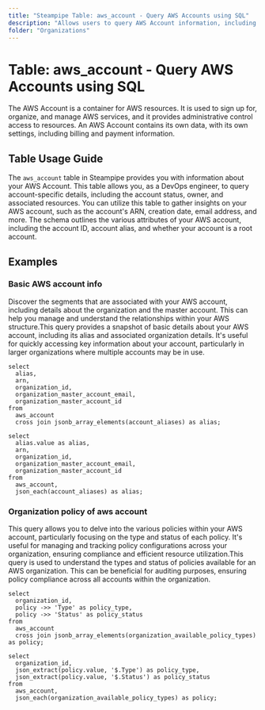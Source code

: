 ```yaml
---
title: "Steampipe Table: aws_account - Query AWS Accounts using SQL"
description: "Allows users to query AWS Account information, including details about the account's status, owner, and associated resources."
folder: "Organizations"
---
```


# Table: aws_account - Query AWS Accounts using SQL

The AWS Account is a container for AWS resources. It is used to sign up for, organize, and manage AWS services, and it provides administrative control access to resources. An AWS Account contains its own data, with its own settings, including billing and payment information.

## Table Usage Guide

The `aws_account` table in Steampipe provides you with information about your AWS Account. This table allows you, as a DevOps engineer, to query account-specific details, including the account status, owner, and associated resources. You can utilize this table to gather insights on your AWS account, such as the account's ARN, creation date, email address, and more. The schema outlines the various attributes of your AWS account, including the account ID, account alias, and whether your account is a root account.

## Examples

### Basic AWS account info
Discover the segments that are associated with your AWS account, including details about the organization and the master account. This can help you manage and understand the relationships within your AWS structure.This query provides a snapshot of basic details about your AWS account, including its alias and associated organization details. It's useful for quickly accessing key information about your account, particularly in larger organizations where multiple accounts may be in use.


```sql+postgres
select
  alias,
  arn,
  organization_id,
  organization_master_account_email,
  organization_master_account_id
from
  aws_account
  cross join jsonb_array_elements(account_aliases) as alias;
```

```sql+sqlite
select
  alias.value as alias,
  arn,
  organization_id,
  organization_master_account_email,
  organization_master_account_id
from
  aws_account,
  json_each(account_aliases) as alias;
```

### Organization policy of aws account
This query allows you to delve into the various policies within your AWS account, particularly focusing on the type and status of each policy. It's useful for managing and tracking policy configurations across your organization, ensuring compliance and efficient resource utilization.This query is used to understand the types and status of policies available for an AWS organization. This can be beneficial for auditing purposes, ensuring policy compliance across all accounts within the organization.


```sql+postgres
select
  organization_id,
  policy ->> 'Type' as policy_type,
  policy ->> 'Status' as policy_status
from
  aws_account
  cross join jsonb_array_elements(organization_available_policy_types) as policy;
```

```sql+sqlite
select
  organization_id,
  json_extract(policy.value, '$.Type') as policy_type,
  json_extract(policy.value, '$.Status') as policy_status
from
  aws_account,
  json_each(organization_available_policy_types) as policy;
```